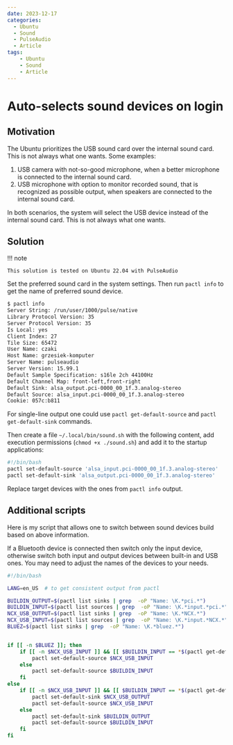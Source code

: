 ```yaml
---
date: 2023-12-17
categories:
  - Ubuntu
  - Sound
  - PulseAudio
  - Article
tags:
    - Ubuntu
    - Sound
    - Article
---
```


# Auto-selects sound devices on login

## Motivation

The Ubuntu prioritizes the USB sound card over the internal sound card. This is not always what one wants.
Some examples:

1. USB camera with not-so-good microphone, when a better microphone is connected to the internal sound card.
2. USB microphone with option to monitor recorded sound, that is recognized as possible output, when speakers are connected to the internal sound card.

In both scenarios, the system will select the USB device instead of the internal sound card. This is not always what one wants.

## Solution

!!! note 

    This solution is tested on Ubuntu 22.04 with PulseAudio


Set the preferred sound card in the system settings. Then run `pactl info` to get the name of preferred sound device. 

```bash
$ pactl info
Server String: /run/user/1000/pulse/native
Library Protocol Version: 35
Server Protocol Version: 35
Is Local: yes
Client Index: 27
Tile Size: 65472
User Name: czaki
Host Name: grzesiek-komputer
Server Name: pulseaudio
Server Version: 15.99.1
Default Sample Specification: s16le 2ch 44100Hz
Default Channel Map: front-left,front-right
Default Sink: alsa_output.pci-0000_00_1f.3.analog-stereo
Default Source: alsa_input.pci-0000_00_1f.3.analog-stereo
Cookie: 057c:b811     
```

For single-line output one could use `pactl get-default-source` and `pactl get-default-sink` commands.

Then create a file `~/.local/bin/sound.sh` with the following content, add execution permissions (`chmod +x ./sound.sh`) and add it to the startup applications:

```bash
#!/bin/bash
pactl set-default-source 'alsa_input.pci-0000_00_1f.3.analog-stereo'
pactl set-default-sink 'alsa_output.pci-0000_00_1f.3.analog-stereo'
```

Replace target devices with the ones from `pactl info` output. 


## Additional scripts

Here is my script that allows one to switch between sound devices build based on above information.

If a Bluetooth device is connected then switch only the input device, otherwise switch both input and output devices between built-in and USB ones.
You may need to adjust the names of the devices to your needs.

```bash
#!/bin/bash

LANG=en_US  # to get consistent output from pactl

BUILDIN_OUTPUT=$(pactl list sinks | grep  -oP "Name: \K.*pci.*")
BUILDIN_INPUT=$(pactl list sources | grep  -oP "Name: \K.*input.*pci.*")
NCX_USB_OUTPUT=$(pactl list sinks | grep  -oP "Name: \K.*NCX.*")
NCX_USB_INPUT=$(pactl list sources | grep  -oP "Name: \K.*input.*NCX.*")
BLUEZ=$(pactl list sinks | grep  -oP "Name: \K.*bluez.*")


if [[ -n $BLUEZ ]]; then
    if [[ -n $NCX_USB_INPUT ]] && [[ $BUILDIN_INPUT == *$(pactl get-default-source)* ]]; then
        pactl set-default-source $NCX_USB_INPUT
    else
        pactl set-default-source $BUILDIN_INPUT
    fi
else
    if [[ -n $NCX_USB_INPUT ]] && [[ $BUILDIN_INPUT == *$(pactl get-default-source)* ]]; then
        pactl set-default-sink $NCX_USB_OUTPUT
        pactl set-default-source $NCX_USB_INPUT
    else
        pactl set-default-sink $BUILDIN_OUTPUT
        pactl set-default-source $BUILDIN_INPUT
    fi
fi
```


